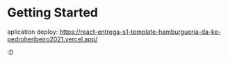 # Getting Started 

aplication deploy: https://react-entrega-s1-template-hamburgueria-da-ke-pedroheribeiro2021.vercel.app/

:D
